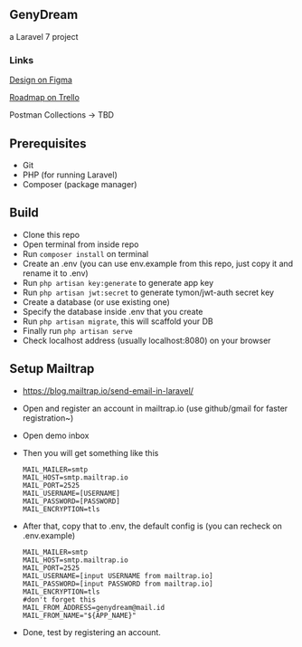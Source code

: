 
## GenyDream

a Laravel 7 project

### Links

[Design on Figma](https://www.figma.com/file/XPSwKWdnkGaEMh9p0VT6nn/Geny-Dream?node-id=83%3A2)

[Roadmap on Trello](https://trello.com/b/3s5MhFBj/genydream)

Postman Collections -> TBD

## Prerequisites

- Git
- PHP (for running Laravel)
- Composer (package manager)

## Build

- Clone this repo
- Open terminal from inside repo
- Run `composer install` on terminal
- Create an .env (you can use env.example from this repo, just copy it and rename it to .env)
- Run `php artisan key:generate` to generate app key
- Run `php artisan jwt:secret` to generate tymon/jwt-auth secret key
- Create a database (or use existing one)
- Specify the database inside .env that you create
- Run `php artisan migrate`, this will scaffold your DB
- Finally run `php artisan serve`
- Check localhost address (usually localhost:8080) on your browser

## Setup Mailtrap

- https://blog.mailtrap.io/send-email-in-laravel/

- Open and register an account in mailtrap.io (use github/gmail for faster registration~)

- Open demo inbox

- Then you will get something like this

  ```
  MAIL_MAILER=smtp
  MAIL_HOST=smtp.mailtrap.io
  MAIL_PORT=2525
  MAIL_USERNAME=[USERNAME]
  MAIL_PASSWORD=[PASSWORD]
  MAIL_ENCRYPTION=tls
  ```

- After that, copy that to .env, the default config is (you can recheck on .env.example)

  ```
  MAIL_MAILER=smtp
  MAIL_HOST=smtp.mailtrap.io
  MAIL_PORT=2525
  MAIL_USERNAME=[input USERNAME from mailtrap.io]
  MAIL_PASSWORD=[input PASSWORD from mailtrap.io]
  MAIL_ENCRYPTION=tls
  #don't forget this
  MAIL_FROM_ADDRESS=genydream@mail.id
  MAIL_FROM_NAME="${APP_NAME}"
  ```

- Done, test by registering an account.

